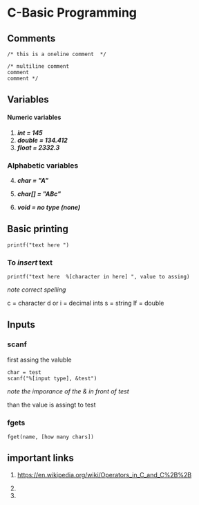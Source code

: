 # C-Basic Programming 

## Comments 
```
/* this is a oneline comment  */

/* multiline comment 
comment
comment */

```

## Variables 

#### Numeric variables

1. ***int = 145***
2. ***double = 134.412***
3. ***float = 2332.3***

### Alphabetic variables

4. ***char = "A"***
5. ***char[] = "ABc"***

6. ***void = no type (*none*)***


## Basic printing 

``` 
printf("text here ") 
```

### To *insert* text 
```
printf("text here  %[character in here] ", value to assing)
```
*note correct spelling*

c = character 
d or i = decimal ints 
s = string 
lf = double 

## Inputs 
### scanf
first assing the valuble 
```
char = test 
scanf("%[input type], &test")
```
_note the imporance of the & in front of test_

than the value is assingt to test 

### fgets 

```
fget(name, [how many chars])
```


## important links 
1. https://en.wikipedia.org/wiki/Operators_in_C_and_C%2B%2B

2. 

3. 
